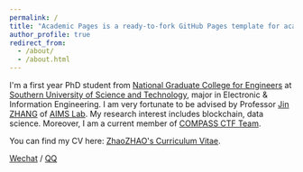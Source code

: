```yaml
---
permalink: /
title: "Academic Pages is a ready-to-fork GitHub Pages template for academic personal websites"
author_profile: true
redirect_from: 
  - /about/
  - /about.html
---
```


I'm a first year PhD student from [National Graduate College for Engineers](https://ngce.sustech.edu.cn/#/site) at [Southern University of Science and Technology](https://www.sustech.edu.cn/), major in Electronic & Information Engineering. I am very fortunate to be advised by Professor [Jin ZHANG](https://jinzhang-sustech.github.io/) of [AIMS Lab](https://jinzhang-sustech.github.io/lab/). My research interest includes blockchain, data science. Moreover, I am a current member of [COMPASS CTF Team](https://www.compassc.tf/).

You can find my CV here: [ZhaoZHAO's Curriculum Vitae](../assets/CV.pdf).

[Wechat](../images/wechat.jpg) / [QQ](../images/qq.jpg)
